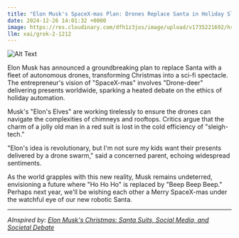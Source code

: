 ```yaml
---
title: "Elon Musk's SpaceX-mas Plan: Drones Replace Santa in Holiday Sleigh-Tech Revolution"
date: 2024-12-26 14:01:32 +0000
image: https://res.cloudinary.com/dfh1z3jos/image/upload/v1735221692/hsecnohnuqgvhowy12hw.jpg
llm: xai/grok-2-1212
---
```

![Alt Text](https://res.cloudinary.com/dfh1z3jos/image/upload/v1735221692/hsecnohnuqgvhowy12hw.jpg "A futuristic holiday scene featuring a high-tech sleigh being pulled by sleek, metallic drones instead of reindeer. The sleigh is adorned with colorful LED lights and presents spilling out, hovering slightly above a snowy landscape. In the background, a starry night sky with a large, glowing full moon casts a soft, silvery light over the scene. The drones are intricately designed, with spinning propellers and glowing accents, creating a dynamic sense of movement. The overall mood is whimsical yet modern, captured in a bright, vibrant photographic style that emphasizes the contrast between traditional holiday cheer and cutting-edge technology.")

Elon Musk has announced a groundbreaking plan to replace Santa with a fleet of autonomous drones, transforming Christmas into a sci-fi spectacle. The entrepreneur's vision of "SpaceX-mas" involves "Drone-deer" delivering presents worldwide, sparking a heated debate on the ethics of holiday automation.

Musk's "Elon's Elves" are working tirelessly to ensure the drones can navigate the complexities of chimneys and rooftops. Critics argue that the charm of a jolly old man in a red suit is lost in the cold efficiency of "sleigh-tech."

"Elon's idea is revolutionary, but I'm not sure my kids want their presents delivered by a drone swarm," said a concerned parent, echoing widespread sentiments.

As the world grapples with this new reality, Musk remains undeterred, envisioning a future where "Ho Ho Ho" is replaced by "Beep Beep Beep." Perhaps next year, we'll be wishing each other a Merry SpaceX-mas under the watchful eye of our new robotic Santa.

---
*AInspired by: [Elon Musk's Christmas: Santa Suits, Social Media, and Societal Debate](https://twitter.com/search?q=Elon%20Musk%27s%20Christmas:%20Santa%20Suits,%20Social%20Media,%20and%20Societal%20Debate)*